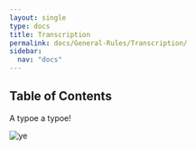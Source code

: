 ```yaml
---
layout: single
type: docs
title: Transcription
permalink: docs/General-Rules/Transcription/
sidebar:
  nav: "docs"
---
```


## Table of Contents

A typoe a typoe!

![ye](https://rbms-bsc.github.io/DCRMR/assets/pictures/transcription/ye.png "ye")
